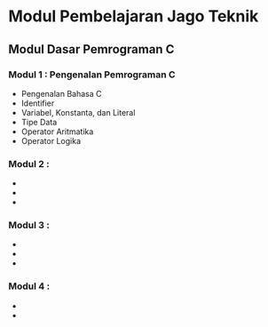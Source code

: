 # Modul Pembelajaran Jago Teknik

## Modul Dasar Pemrograman C

### Modul 1 : Pengenalan Pemrograman C
* Pengenalan Bahasa C
* Identifier
* Variabel, Konstanta, dan Literal
* Tipe Data
* Operator Aritmatika
* Operator Logika

### Modul 2 : 
* 
* 
* 

### Modul 3 :
* 
* 
* 

### Modul 4 :
* 
* 


